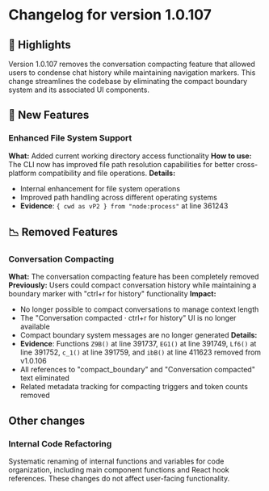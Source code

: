 # Changelog for version 1.0.107

## 🎯 Highlights
Version 1.0.107 removes the conversation compacting feature that allowed users to condense chat history while maintaining navigation markers. This change streamlines the codebase by eliminating the compact boundary system and its associated UI components.

## 🚀 New Features

### Enhanced File System Support
**What:** Added current working directory access functionality
**How to use:**
The CLI now has improved file path resolution capabilities for better cross-platform compatibility and file operations.
**Details:**
- Internal enhancement for file system operations
- Improved path handling across different operating systems
- **Evidence**: `{ cwd as vP2 } from "node:process"` at line 361243

## 📉 Removed Features

### Conversation Compacting
**What:** The conversation compacting feature has been completely removed
**Previously:** Users could compact conversation history while maintaining a boundary marker with "ctrl+r for history" functionality
**Impact:** 
- No longer possible to compact conversations to manage context length
- The "Conversation compacted · ctrl+r for history" UI is no longer available
- Compact boundary system messages are no longer generated
**Details:**
- **Evidence**: Functions `Z9B()` at line 391737, `EG1()` at line 391749, `Lf6()` at line 391752, `c_1()` at line 391759, and `ibB()` at line 411623 removed from v1.0.106
- All references to "compact_boundary" and "Conversation compacted" text eliminated
- Related metadata tracking for compacting triggers and token counts removed

## Other changes

### Internal Code Refactoring
Systematic renaming of internal functions and variables for code organization, including main component functions and React hook references. These changes do not affect user-facing functionality.

